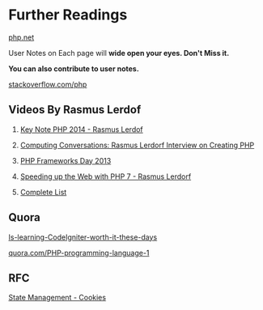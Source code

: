 # Further Readings

[php.net](php.net)

User Notes on Each page will **wide open your eyes. Don't Miss it.**

__You can also contribute to user notes.__

[stackoverflow.com/php](stackoverflow.com/php)

## Videos By Rasmus Lerdof

1. [Key Note PHP 2014 - Rasmus Lerdof](https://www.youtube.com/watch?v=hPV6fEjoYq8)

2. [Computing Conversations: Rasmus Lerdorf Interview on Creating PHP](https://www.youtube.com/watch?v=YIGRXEzjE6c)

3. [PHP Frameworks Day 2013](https://www.youtube.com/watch?v=anr7DQnMMs0)

4. [Speeding up the Web with PHP 7 - Rasmus Lerdorf](https://www.youtube.com/watch?v=eBJdi_h_rKM)

5. [Complete List](https://goo.gl/Ygh3zU)

## Quora

[Is-learning-CodeIgniter-worth-it-these-days](http://www.quora.com/Is-learning-CodeIgniter-worth-it-these-days)

[quora.com/PHP-programming-language-1](http://www.quora.com/PHP-programming-language-1)

## RFC

[State Management - Cookies](http://tools.ietf.org/html/rfc6265)
